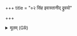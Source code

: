 +++
title = "०२ सिंह इवास्तानीद् द्रुवयो"

+++
<details><summary>मूलम् (GR)</summary>

सिंह इवास्तानीद् द्रुवयो विबद्धो  
ऽभिक्रन्दन्न् ऋषभो वाशिताम् इव ।  
वृषा त्वं वध्रयस् ते सपत्ना  
ऐन्द्रस् ते शुष्मो अभिमातिषाहः ॥
</details>